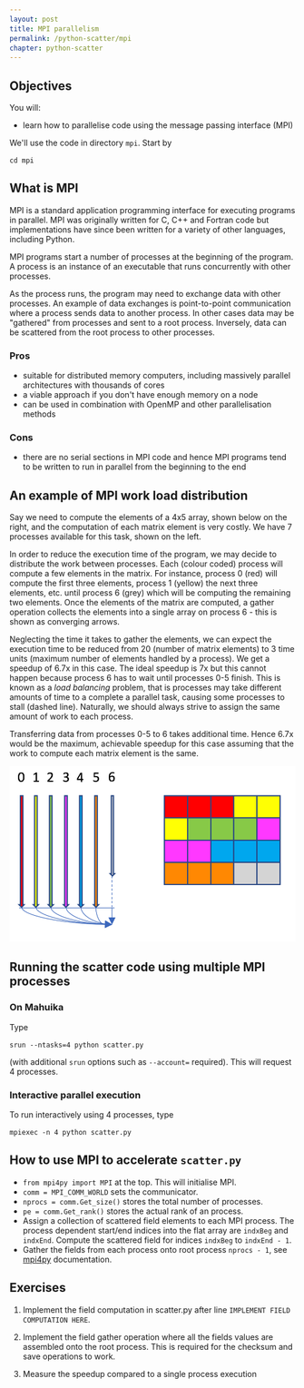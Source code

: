 ```yaml
---
layout: post
title: MPI parallelism
permalink: /python-scatter/mpi
chapter: python-scatter
---
```



## Objectives

You will:

* learn how to parallelise code using the message passing interface (MPI)

We'll use the code in directory `mpi`. Start by
```
cd mpi
```

## What is MPI

MPI is a standard application programming interface for executing programs in parallel. MPI was originally written for C, C++ and Fortran code but implementations have since been written for a variety of other languages, including Python. 

MPI programs start a number of processes at the beginning of the program. A process is an instance of an executable that runs concurrently with other processes.

As the process runs, the program may need to exchange data with other processes. An example of data exchanges is point-to-point communication where a process sends data to another process. In other cases data may be "gathered" from processes and sent to a root process. Inversely, data can be scattered from the root process to other processes.

### Pros

 * suitable for distributed memory computers, including massively parallel architectures with thousands of cores
 * a viable approach if you don't have enough memory on a node
 * can be used in combination with OpenMP and other parallelisation methods

### Cons

 * there are no serial sections in MPI code and hence MPI programs tend to be written to run in parallel from the beginning to the end

## An example of MPI work load distribution

Say we need to compute the elements of a 4x5 array, shown below on the right, and the computation of each matrix element is very costly. We have 7 processes available for this task, shown on the left. 

In order to reduce the execution time of the program, we may decide to distribute the work between processes. Each (colour coded) process will compute a few elements in the matrix. For instance, process 0 (red) will compute the first three elements, process 1 (yellow) the next three elements, etc. until process 6 (grey) which will be computing the remaining two elements. Once the elements of the matrix are computed, a gather operation collects the elements into a single array on process 6 - this is shown as converging arrows. 

Neglecting the time it takes to gather the elements, we can expect the execution time to be reduced from 20 (number of matrix elements) to 3 time units (maximum number of elements handled by a process). We get a speedup of 6.7x in this case. The ideal speedup is 7x but this cannot happen because process 6 has to wait until processes 0-5 finish. This is known as a *load balancing* problem, that is processes may take different amounts of time to a complete a parallel task, causing some processes to stall (dashed line). Naturally, we should always strive to assign the same amount of work to each process.   

Transferring data from processes 0-5 to 6 takes additional time. Hence 6.7x would be the maximum, achievable speedup for this case assuming that the work to compute each matrix element is the same.


[![example-mpi-gather](images/example-mpi-gather.png)](images/example-mpi-gather.png)


## Running the scatter code using multiple MPI processes


### On Mahuika

Type
```
srun --ntasks=4 python scatter.py
```
(with additional `srun` options such as `--account=` required). This will request 4 processes.  

### Interactive parallel execution 

To run interactively using 4 processes, type
```
mpiexec -n 4 python scatter.py
```

## How to use MPI to accelerate `scatter.py`

 * `from mpi4py import MPI` at the top. This will initialise MPI.
 * `comm = MPI_COMM_WORLD` sets the communicator.
 * `nprocs = comm.Get_size()` stores the total number of processes.
 * `pe = comm.Get_rank()` stores the actual rank of an process.
 * Assign a collection of scattered field elements to each MPI process. The process dependent start/end indices into the flat array are `indxBeg` and `indxEnd`. Compute the scattered field for indices `indxBeg` to `indxEnd - 1`.
 * Gather the fields from each process onto root process `nprocs - 1`, see [mpi4py](https://info.gwdg.de/~ceulig/docs-dev/doku.php?id=en:services:application_services:high_performance_computing:mpi4py) documentation.

## Exercises

 1. Implement the field computation in scatter.py after line `IMPLEMENT FIELD COMPUTATION HERE`.

 2. Implement the field gather operation where all the fields values are assembled onto the root process. This is required for the checksum and save operations to work.

 3. Measure the speedup compared to a single process execution
